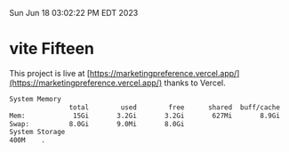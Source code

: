 Sun Jun 18 03:02:22 PM EDT 2023

# vite Fifteen


This project is live at [https://marketingpreference.vercel.app/](https://marketingpreference.vercel.app/) thanks to Vercel.

```bash
System Memory
               total        used        free      shared  buff/cache   available
Mem:            15Gi       3.2Gi       3.2Gi       627Mi       8.9Gi        11Gi
Swap:          8.0Gi       9.0Mi       8.0Gi
System Storage
400M	.
```
